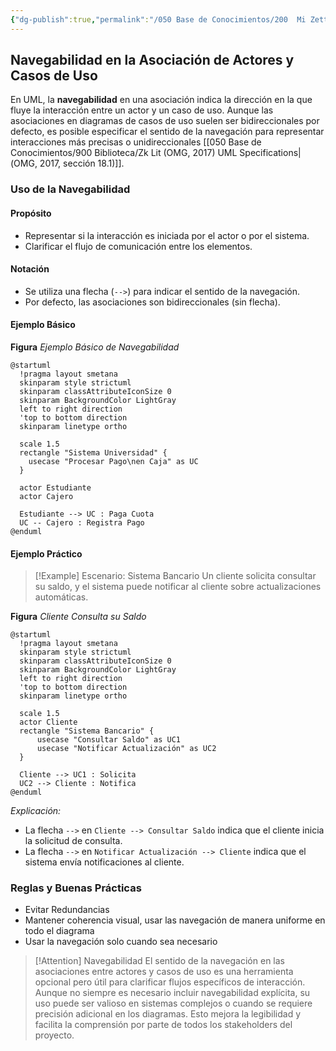 ```yaml
---
{"dg-publish":true,"permalink":"/050 Base de Conocimientos/200  Mi Zettelkasten/100 Docencia/IS1/2025/Clase 09 Diagrama de Casos de Uso (Fundamentos y Elementos Básicos)/Zk Diagrama de Casos de Uso - Relaciones (Entre Actores y Casos de Uso, Navegabilidad)/","tags":["digitalGarden","diagramaCasosDeUso","relaciones"]}
---
```


## Navegabilidad en la Asociación de Actores y Casos de Uso

En UML, la **navegabilidad** en una asociación indica la dirección en la que fluye la interacción entre un actor y un caso de uso. Aunque las asociaciones en diagramas de casos de uso suelen ser bidireccionales por defecto, es posible especificar el sentido de la navegación para representar interacciones más precisas o unidireccionales [[050 Base de Conocimientos/900 Biblioteca/Zk Lit (OMG, 2017) UML Specifications\|(OMG, 2017, sección 18.1)]].

### Uso de la Navegabilidad

#### Propósito

- Representar si la interacción es iniciada por el actor o por el sistema.
- Clarificar el flujo de comunicación entre los elementos.

#### Notación

- Se utiliza una flecha (`-->`) para indicar el sentido de la navegación.
- Por defecto, las asociaciones son bidireccionales (sin flecha).

#### Ejemplo Básico
**Figura**
_Ejemplo Básico de Navegabilidad_
```plantuml
@startuml
  !pragma layout smetana
  skinparam style strictuml
  skinparam classAttributeIconSize 0
  skinparam BackgroundColor LightGray
  left to right direction
  'top to bottom direction
  skinparam linetype ortho

  scale 1.5
  rectangle "Sistema Universidad" {
    usecase "Procesar Pago\nen Caja" as UC
  }

  actor Estudiante
  actor Cajero

  Estudiante --> UC : Paga Cuota
  UC -- Cajero : Registra Pago
@enduml
```

#### Ejemplo Práctico

>[!Example] Escenario: Sistema Bancario
>Un cliente solicita consultar su saldo, y el sistema puede notificar al cliente sobre actualizaciones automáticas.

**Figura**
_Cliente Consulta su Saldo_
```plantuml
@startuml
  !pragma layout smetana
  skinparam style strictuml
  skinparam classAttributeIconSize 0
  skinparam BackgroundColor LightGray
  left to right direction
  'top to bottom direction
  skinparam linetype ortho

  scale 1.5
  actor Cliente
  rectangle "Sistema Bancario" {
	  usecase "Consultar Saldo" as UC1
	  usecase "Notificar Actualización" as UC2 
  } 
  
  Cliente --> UC1 : Solicita
  UC2 --> Cliente : Notifica
@enduml
```
_Explicación:_
- La flecha `-->` en `Cliente --> Consultar Saldo` indica que el cliente inicia la solicitud de consulta.
- La flecha `-->` en `Notificar Actualización --> Cliente` indica que el sistema envía notificaciones al cliente.

### Reglas y Buenas Prácticas

- Evitar Redundancias
- Mantener coherencia visual, usar las navegación de manera uniforme en todo el diagrama
- Usar la navegación solo cuando sea necesario

> [!Attention] Navegabilidad
> El sentido de la navegación en las asociaciones entre actores y casos de uso es una herramienta opcional pero útil para clarificar flujos específicos de interacción. Aunque no siempre es necesario incluir navegabilidad explícita, su uso puede ser valioso en sistemas complejos o cuando se requiere precisión adicional en los diagramas. Esto mejora la legibilidad y facilita la comprensión por parte de todos los stakeholders del proyecto.
